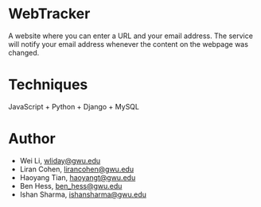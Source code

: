 # WebTracker
A website where you can enter a URL and your email address. The service will notify your email address whenever the content on the webpage was changed. 

# Techniques
JavaScript + Python + Django + MySQL

# Author
- Wei Li, wliday@gwu.edu
- Liran Cohen, lirancohen@gwu.edu
- Haoyang Tian, haoyangt@gwu.edu
- Ben Hess, ben_hess@gwu.edu
- Ishan Sharma, ishansharma@gwu.edu
